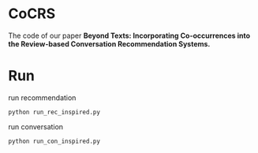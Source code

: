 # CoCRS

The code of our paper **Beyond Texts: Incorporating Co-occurrences into the Review-based Conversation Recommendation Systems.** 



# Run

run recommendation 

```
python run_rec_inspired.py
```



run conversation

```
python run_con_inspired.py
```

